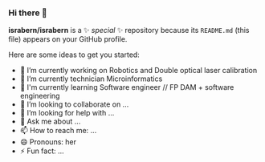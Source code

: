 ### Hi there 👋


**israbern/israbern** is a ✨ _special_ ✨ repository because its `README.md` (this file) appears on your GitHub profile.

Here are some ideas to get you started:

- 🔭 I’m currently working on Robotics and Double optical laser calibration
- 🌱 I’m currently technician Microinformatics
- 🌱 I'm currently learning Software engineer // FP DAM + software engineering
- 👯 I’m looking to collaborate on ...
- 🤔 I’m looking for help with ...
- 💬 Ask me about ...
- 📫 How to reach me: ...
- 😄 Pronouns: her
- ⚡ Fun fact: ...

